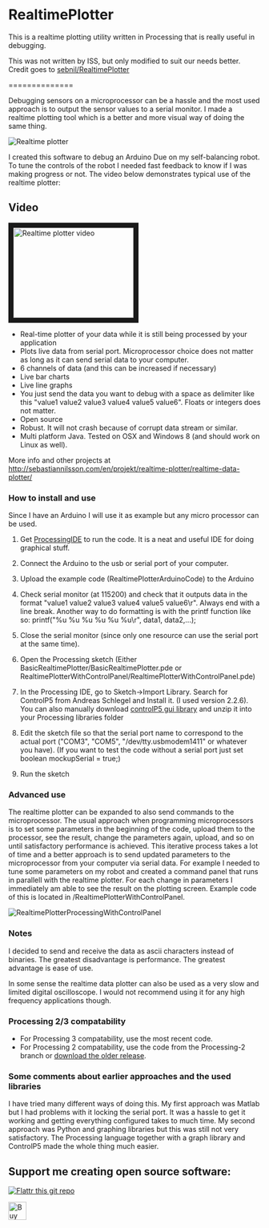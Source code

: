 RealtimePlotter
===============

This is a realtime plotting utility written in Processing that is really useful in debugging.

This was not written by ISS, but only modified to suit our needs better. Credit goes to [sebnil/RealtimePlotter](https://github.com/sebnil/RealtimePlotter)

==============

Debugging sensors on a microprocessor can be a hassle and the most used approach is to output the sensor values to a serial monitor. I made a realtime plotting tool which is a better and more visual way of doing the same thing.

![Realtime plotter](http://sebastiannilsson.com/wp-content/uploads/2013/12/RealtimePlotterProcessing-300x216.png)

I created this software to debug an Arduino Due on my self-balancing robot. To tune the controls of the robot I needed fast feedback to know if I was making progress or not. The video below demonstrates typical use of the realtime plotter:
## Video
<a href="http://www.youtube.com/watch?feature=player_embedded&v=WN2oXuavrWk
" target="_blank"><img src="http://img.youtube.com/vi/WN2oXuavrWk/0.jpg" 
alt="Realtime plotter video" width="240" height="180" border="10" /></a>

- Real-time plotter of your data while it is still being processed by your application
- Plots live data from serial port. Microprocessor choice does not matter as long as it can send serial data to your computer.
- 6 channels of data (and this can be increased if necessary)
- Live bar charts
- Live line graphs
- You just send the data you want to debug with a space as delimiter like this "value1 value2 value3 value4 value5 value6". Floats or integers does not matter.
- Open source
- Robust. It will not crash because of corrupt data stream or similar.
- Multi platform Java. Tested on OSX and Windows 8 (and should work on Linux as well).

More info and other projects at http://sebastiannilsson.com/en/projekt/realtime-plotter/realtime-data-plotter/

### How to install and use
Since I have an Arduino I will use it as example but any micro processor can be used.

1. Get [ProcessingIDE](http://processing.org/) to run the code. It is a neat and useful IDE for doing graphical stuff.
3. Connect the Arduino to the usb or serial port of your computer.
4. Upload the example code (RealtimePlotterArduinoCode) to the Arduino
5. Check serial monitor (at 115200) and check that it outputs data in the format "value1 value2 value3 value4 value5 value6\r". Always end with a line break. Another way to do formatting is with the printf function like so: printf("%u %u %u %u %u %u\r", data1, data2,...); 
6. Close the serial monitor (since only one resource can use the serial port at the same time).
7. Open the Processing sketch (Either BasicRealtimePlotter/BasicRealtimePlotter.pde or RealtimePlotterWithControlPanel/RealtimePlotterWithControlPanel.pde)
8. In the Processing IDE, go to Sketch->Import Library. Search for ControlP5 from Andreas Schlegel and Install it. (I used version 2.2.6). You can also manually download [controlP5 gui library](http://www.sojamo.de/libraries/controlP5/) and unzip it into your Processing libraries folder

9. Edit the sketch file so that the serial port name to correspond to the actual port ("COM3", "COM5", "/dev/tty.usbmodem1411" or whatever you have). (If you want to test the code without a serial port just set boolean mockupSerial = true;)
10. Run the sketch


### Advanced use
The realtime plotter can be expanded to also send commands to the microprocessor. The usual approach when programming microprocessors is to set some parameters in the beginning of the code, upload them to the processor, see the result, change the parameters again, upload, and so on until satisfactory performance is achieved. This iterative process takes a lot of time and a better approach is to send updated parameters to the microprocessor from your computer via serial data. For example I needed to tune some parameters on my robot and created a command panel that runs in parallell with the realtime plotter. For each change in parameters I immediately am able to see the result on the plotting screen. Example code of this is located in /RealtimePlotterWithControlPanel.

![RealtimePlotterProcessingWithControlPanel](http://sebastiannilsson.com/wp-content/uploads/2013/12/RealtimePlotterProcessingWithControlPanel-300x140.png)

### Notes
I decided to send and receive the data as ascii characters instead of binaries. The greatest disadvantage is performance. The greatest advantage is ease of use.

In some sense the realtime data plotter can also be used as a very slow and limited digital oscilloscope. I would not recommend using it for any high frequency applications though.

### Processing 2/3 compatability
- For Processing 3 compatability, use the most recent code.
- For Processing 2 compatability, use the code from the Processing-2 branch or [download the older release](https://github.com/sebnil/RealtimePlotter/releases/tag/1.0).

### Some comments about earlier approaches and the used libraries
I have tried many different ways of doing this. My first approach was Matlab but I had problems with it locking the serial port. It was a hassle to get it working and getting everything configured takes to much time. My second approach was Python and graphing libraries but this was still not very satisfactory. The Processing language together with a graph library and ControlP5 made the whole thing much easier.


## Support me creating open source software:
[![Flattr this git repo](http://api.flattr.com/button/flattr-badge-large.png)](https://flattr.com/submit/auto?user_id=sebnil&url=https://github.com/sebnil/RealtimePlotter)

<a href='https://ko-fi.com/A0A2HYRH' target='_blank'><img height='36' style='border:0px;height:36px;' src='https://az743702.vo.msecnd.net/cdn/kofi2.png?v=0' border='0' alt='Buy Me a Coffee at ko-fi.com' /></a>
